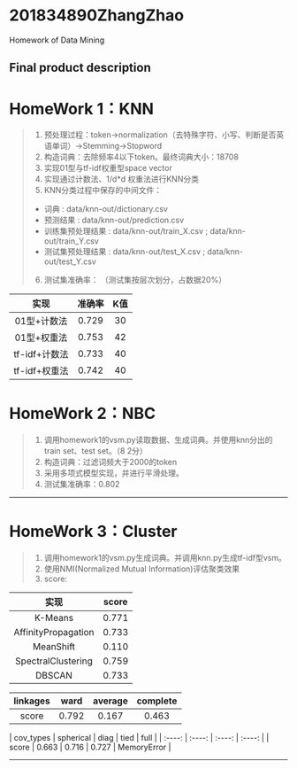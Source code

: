 # 201834890ZhangZhao
Homework of Data Mining

## Final product description 
# HomeWork 1：KNN
> 1. 预处理过程：token->normalization（去特殊字符、小写、判断是否英语单词）->Stemming->Stopword
> 2. 构造词典：去除频率4以下token。最终词典大小：18708
> 3. 实现01型与tf-idf权重型space vector
> 4. 实现通过计数法、1/d\*d 权重法进行KNN分类
> 5. KNN分类过程中保存的中间文件：
>  * 词典 : data/knn-out/dictionary.csv
>  * 预测结果 : data/knn-out/prediction.csv
>  * 训练集预处理结果 : data/knn-out/train_X.csv ;  data/knn-out/train_Y.csv
>  * 测试集预处理结果 : data/knn-out/test_X.csv ;  data/knn-out/test_Y.csv
> 6. 测试集准确率： （测试集按层次划分，占数据20%）  

 |   实现        |  准确率  |   K值  |
 |   :----:      | :----:  | :----: |
 |   01型+计数法    |  0.729  |   30   |
 | 01型+权重法    |  0.753  |   42   |
 | tf-idf+计数法  |  0.733  |   40   |
 | tf-idf+权重法  |  0.742  |   40   | 

# HomeWork 2：NBC
> 1. 调用homework1的vsm.py读取数据、生成词典。并使用knn分出的train set、test set。（8 2分）
> 2. 构造词典：过滤词频大于2000的token
> 3. 采用多项式模型实现，并进行平滑处理。
> 4. 测试集准确率：0.802
----------

# HomeWork 3：Cluster
> 1. 调用homework1的vsm.py生成词典。并调用knn.py生成tf-idf型vsm。
> 2. 使用NMI(Normalized Mutual Information)评估聚类效果
> 3. score:

|   实现        |  score  |   
 |   :----:      | :----:  | 
 |   K-Means    |  0.771  |  
 | AffinityPropagation    |  0.733  |   
 | MeanShift  |  0.110  |  
 | SpectralClustering  |  0.759  |  
 | DBSCAN  |  0.733  | 
 
 |   linkages        |  ward  |    average  |    complete  |   
 |   :----:      | :----:  |    :----:      | :----:  | 
 |   score    |  0.792  | 0.167  | 0.463  | 
 
 |   cov_types        |  spherical  |    diag  |    tied  |   full |
 |   :----:      | :----:  |    :----:      | :----:  | 
 |   score    |  0.663  | 0.716  | 0.727  |   MemoryError |
 
----------
